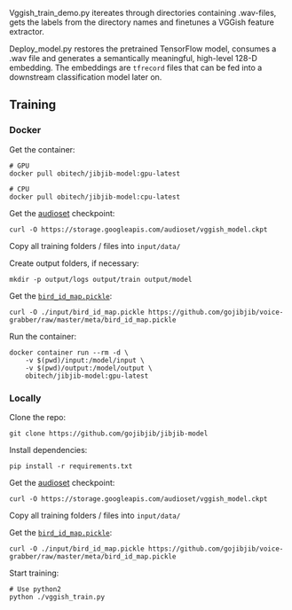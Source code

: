 Vggish_train_demo.py itereates through directories containing .wav-files, gets the labels from the directory names and finetunes a VGGish feature extractor.

Deploy_model.py restores the pretrained TensorFlow model, consumes a .wav file and generates a semantically meaningful, high-level 128-D embedding. The embeddings are `tfrecord` files that can be fed into a downstream classification model later on.

## Training

### Docker

Get the container:

```
# GPU
docker pull obitech/jibjib-model:gpu-latest

# CPU
docker pull obitech/jibjib-model:cpu-latest
```

Get the [audioset](https://github.com/tensorflow/models/tree/master/research/audioset) checkpoint:

```
curl -O https://storage.googleapis.com/audioset/vggish_model.ckpt
```

Copy all training folders / files into `input/data/`

Create output folders, if necessary:

```
mkdir -p output/logs output/train output/model
```

Get the [`bird_id_map.pickle`](github.com/gojibjib/voice-grabber):

```
curl -O ./input/bird_id_map.pickle https://github.com/gojibjib/voice-grabber/raw/master/meta/bird_id_map.pickle
```

Run the container:

```
docker container run --rm -d \
    -v $(pwd)/input:/model/input \
    -v $(pwd)/output:/model/output \
    obitech/jibjib-model:gpu-latest
```

### Locally

Clone the repo:

```
git clone https://github.com/gojibjib/jibjib-model
```

Install dependencies:

```
pip install -r requirements.txt
```

Get the [audioset](https://github.com/tensorflow/models/tree/master/research/audioset) checkpoint:

```
curl -O https://storage.googleapis.com/audioset/vggish_model.ckpt
```

Copy all training folders / files into `input/data/`

Get the [`bird_id_map.pickle`](github.com/gojibjib/voice-grabber):

```
curl -O ./input/bird_id_map.pickle https://github.com/gojibjib/voice-grabber/raw/master/meta/bird_id_map.pickle
```

Start training:

```
# Use python2
python ./vggish_train.py
```